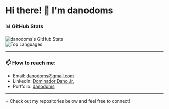 # Hi there! 👋 I'm danodoms

### 📊 GitHub Stats  

![danodoms's GitHub Stats](https://github-readme-stats.vercel.app/api?username=danodoms&show_icons=true&hide=prs&count_private=true&theme=radical)  
![Top Languages](https://github-readme-stats.vercel.app/api/top-langs/?username=danodoms&layout=compact&theme=radical)  

---

### 📫 How to reach me:
- Email: danodoms@gmail.com
- LinkedIn: [Dominador Dano Jr.](https://www.linkedin.com/in/dominador-dano-jr-97b9001a0/)
- Portfolio: [danodoms](https://danodoms.vercel.app)

---

⭐️ Check out my repositories below and feel free to connect!

